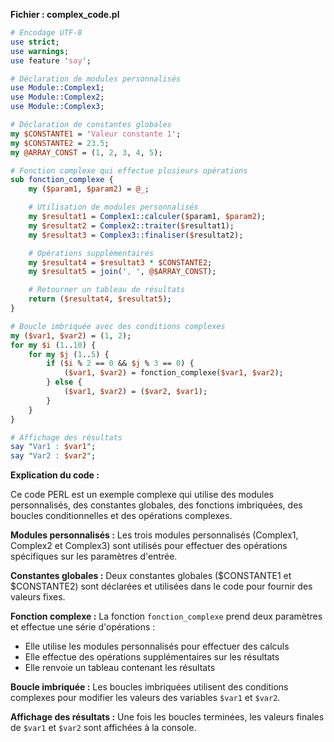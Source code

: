 **Fichier : complex_code.pl**

```perl
# Encodage UTF-8
use strict;
use warnings;
use feature 'say';

# Déclaration de modules personnalisés
use Module::Complex1;
use Module::Complex2;
use Module::Complex3;

# Déclaration de constantes globales
my $CONSTANTE1 = 'Valeur constante 1';
my $CONSTANTE2 = 23.5;
my @ARRAY_CONST = (1, 2, 3, 4, 5);

# Fonction complexe qui effectue plusieurs opérations
sub fonction_complexe {
    my ($param1, $param2) = @_;

    # Utilisation de modules personnalisés
    my $resultat1 = Complex1::calculer($param1, $param2);
    my $resultat2 = Complex2::traiter($resultat1);
    my $resultat3 = Complex3::finaliser($resultat2);

    # Opérations supplémentaires
    my $resultat4 = $resultat3 * $CONSTANTE2;
    my $resultat5 = join(', ', @$ARRAY_CONST);

    # Retourner un tableau de résultats
    return ($resultat4, $resultat5);
}

# Boucle imbriquée avec des conditions complexes
my ($var1, $var2) = (1, 2);
for my $i (1..10) {
    for my $j (1..5) {
        if ($i % 2 == 0 && $j % 3 == 0) {
            ($var1, $var2) = fonction_complexe($var1, $var2);
        } else {
            ($var1, $var2) = ($var2, $var1);
        }
    }
}

# Affichage des résultats
say "Var1 : $var1";
say "Var2 : $var2";
```

**Explication du code :**

Ce code PERL est un exemple complexe qui utilise des modules personnalisés, des constantes globales, des fonctions imbriquées, des boucles conditionnelles et des opérations complexes.

**Modules personnalisés :** Les trois modules personnalisés (Complex1, Complex2 et Complex3) sont utilisés pour effectuer des opérations spécifiques sur les paramètres d'entrée.

**Constantes globales :** Deux constantes globales ($CONSTANTE1 et $CONSTANTE2) sont déclarées et utilisées dans le code pour fournir des valeurs fixes.

**Fonction complexe :** La fonction `fonction_complexe` prend deux paramètres et effectue une série d'opérations :

* Elle utilise les modules personnalisés pour effectuer des calculs
* Elle effectue des opérations supplémentaires sur les résultats
* Elle renvoie un tableau contenant les résultats

**Boucle imbriquée :** Les boucles imbriquées utilisent des conditions complexes pour modifier les valeurs des variables `$var1` et `$var2`.

**Affichage des résultats :** Une fois les boucles terminées, les valeurs finales de `$var1` et `$var2` sont affichées à la console.